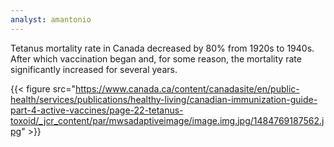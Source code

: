 ```yaml
---
analyst: amantonio
---
```


Tetanus mortality rate in Canada decreased by 80% from 1920s to 1940s. After which vaccination began and, for some reason, the mortality rate significantly increased for several years. 

{{< figure src="https://www.canada.ca/content/canadasite/en/public-health/services/publications/healthy-living/canadian-immunization-guide-part-4-active-vaccines/page-22-tetanus-toxoid/_jcr_content/par/mwsadaptiveimage/image.img.jpg/1484769187562.jpg" >}}
